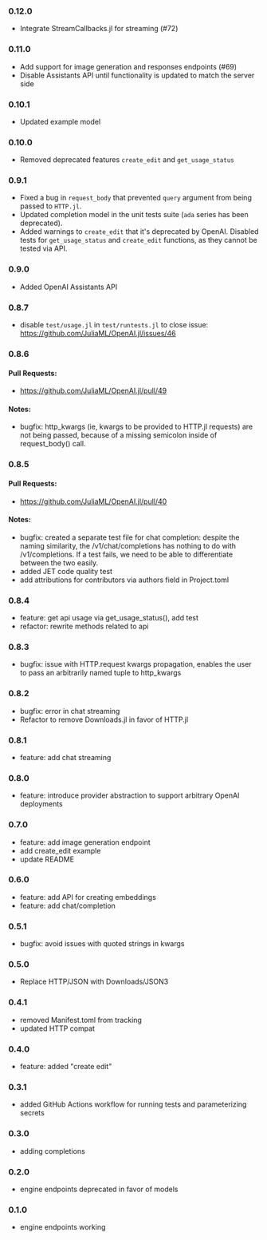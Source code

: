 ### 0.12.0

* Integrate StreamCallbacks.jl for streaming (#72)

### 0.11.0

* Add support for image generation and responses endpoints (#69)
* Disable Assistants API until functionality is updated to match the server side

### 0.10.1

* Updated example model

### 0.10.0

* Removed deprecated features `create_edit` and `get_usage_status`

### 0.9.1

* Fixed a bug in `request_body` that prevented `query` argument from being passed to `HTTP.jl`.
* Updated completion model in the unit tests suite (`ada` series has been deprecated).
* Added warnings to `create_edit` that it's deprecated by OpenAI. Disabled tests for `get_usage_status` and `create_edit` functions, as they cannot be tested via API.

### 0.9.0

* Added OpenAI Assistants API

### 0.8.7

* disable `test/usage.jl` in `test/runtests.jl` to close issue: https://github.com/JuliaML/OpenAI.jl/issues/46

### 0.8.6

#### Pull Requests: 

* https://github.com/JuliaML/OpenAI.jl/pull/49

#### Notes:

* bugfix: http_kwargs (ie, kwargs to be provided to HTTP.jl requests) are not being passed, because of a missing semicolon inside of request_body() call.

### 0.8.5

#### Pull Requests: 

* https://github.com/JuliaML/OpenAI.jl/pull/40

#### Notes:

* bugfix: created a separate test file for chat completion: despite the naming similarity, 
          the /v1/chat/completions has nothing to do with /v1/completions. 
          If a test fails, we need to be able to differentiate between the two easily.
* added JET code quality test
* add attributions for contributors via authors field in Project.toml

### 0.8.4

* feature: get api usage via get_usage_status(), add test
* refactor: rewrite methods related to api

### 0.8.3

* bugfix: issue with HTTP.request kwargs propagation, 
          enables the user to pass an arbitrarily named tuple to http_kwargs

### 0.8.2

* bugfix: error in chat streaming
* Refactor to remove Downloads.jl in favor of HTTP.jl

### 0.8.1

* feature: add chat streaming

### 0.8.0

* feature: introduce provider abstraction to support arbitrary OpenAI deployments

### 0.7.0

* feature: add image generation endpoint
* add create_edit example
* update README

### 0.6.0

* feature: add API for creating embeddings
* feature: add chat/completion

### 0.5.1

* bugfix: avoid issues with quoted strings in kwargs

### 0.5.0

* Replace HTTP/JSON with Downloads/JSON3

### 0.4.1

* removed Manifest.toml from tracking
* updated HTTP compat

### 0.4.0

* feature: added "create edit"

### 0.3.1

* added GitHub Actions workflow for running tests and parameterizing secrets

### 0.3.0

* adding completions

### 0.2.0

* engine endpoints deprecated in favor of models

### 0.1.0

* engine endpoints working
